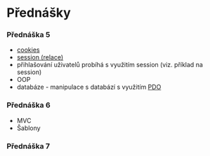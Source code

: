 Přednášky
=============

### Přednáška 5
  * [cookies](http://www.w3schools.com/php/php_cookies.asp)
  * [session (relace)](https://www.github.com/madostal/prednasky/session)
  * přihlašování uživatelů probíhá s využitím session (viz. příklad na session)
  * OOP
  * databáze - manipulace s databází s využitím [PDO](https://www.github.com/madostal/prednasky/pdo)


### Přednáška 6
  * MVC
  * Šablony
  
  
### Přednáška 7